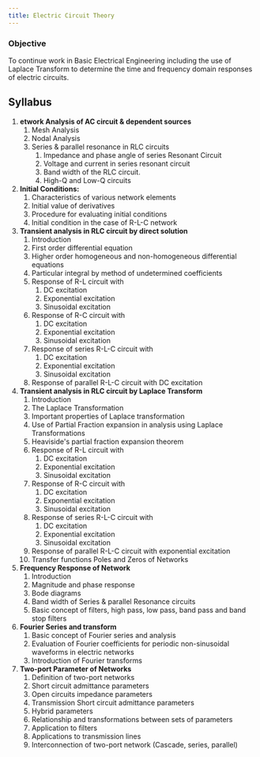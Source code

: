 ```yaml
---
title: Electric Circuit Theory
---
```


### Objective
To continue work in Basic Electrical Engineering including the use of Laplace Transform to determine the time and frequency domain responses of electric circuits.

## Syllabus
1. **etwork Analysis of AC circuit & dependent sources**
	1. Mesh Analysis
	2. Nodal Analysis
	3. Series & parallel resonance in RLC circuits
		1. Impedance and phase angle of series Resonant Circuit
		2. Voltage and current in series resonant circuit
		3. Band width of the RLC circuit.
		4. High-Q and Low-Q circuits
2. **Initial Conditions:**
	1. Characteristics of various network elements
	2. Initial value of derivatives
	3. Procedure for evaluating initial conditions
	4. Initial condition in the case of R-L-C network
3. **Transient analysis in RLC circuit by direct solution**
	1. Introduction
	2. First order differential equation
	3. Higher order homogeneous and non-homogeneous differential equations
	4. Particular integral by method of undetermined coefficients
	5. Response of R-L circuit with
		1. DC excitation
		2. Exponential excitation
		3. Sinusoidal excitation
	6. Response of R-C circuit with
		1. DC excitation
		2. Exponential excitation
		3. Sinusoidal excitation
	7. Response of series R-L-C circuit with
		1. DC excitation
		2. Exponential excitation
		3. Sinusoidal excitation
	8. Response of parallel R-L-C circuit with DC excitation
4. **Transient analysis in RLC circuit by Laplace Transform**
	1. Introduction
	2. The Laplace Transformation
	3. Important properties of Laplace transformation
	4. Use of Partial Fraction expansion in analysis using Laplace Transformations
	5. Heaviside's partial fraction expansion theorem
	6. Response of R-L circuit with
		1. DC excitation
		2. Exponential excitation
		3. Sinusoidal excitation
	7. Response of R-C circuit with
		1. DC excitation
		2. Exponential excitation
		3. Sinusoidal excitation
	8. Response of series R-L-C circuit with
		1. DC excitation
		2. Exponential excitation
		3. Sinusoidal excitation
	9. Response of parallel R-L-C circuit with exponential excitation
	10. Transfer functions Poles and Zeros of Networks   
5. **Frequency Response of Network**
	1. Introduction
	2. Magnitude and phase response
	3. Bode diagrams
	4. Band width of Series & parallel Resonance circuits
	5. Basic concept of filters, high pass, low pass, band pass and band stop filters 
6. **Fourier Series and transform**
	1. Basic concept of Fourier series and analysis
	2. Evaluation of Fourier coefficients for periodic non-sinusoidal waveforms in electric networks
	3. Introduction of Fourier transforms
7. **Two-port Parameter of Networks**
	1. Definition of two-port networks
	2. Short circuit admittance parameters
	3. Open circuits impedance parameters
	4. Transmission Short circuit admittance parameters
	5. Hybrid parameters
	6. Relationship and transformations between sets of parameters
	7. Application to filters
	8. Applications to transmission lines
	9. Interconnection of two-port network (Cascade, series, parallel)
